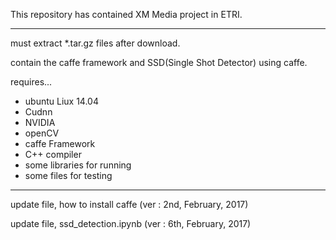 This repository has contained XM Media project in ETRI.

********************************************************************

must extract *.tar.gz files after download.

contain the caffe framework and SSD(Single Shot Detector) using caffe.

requires...

- ubuntu Liux 14.04
- Cudnn
- NVIDIA
- openCV
- caffe Framework
- C++ compiler
- some libraries for running
- some files for testing


********************************************************************

update file, how to install caffe (ver : 2nd, February, 2017)

update file, ssd_detection.ipynb (ver : 6th, February, 2017)
